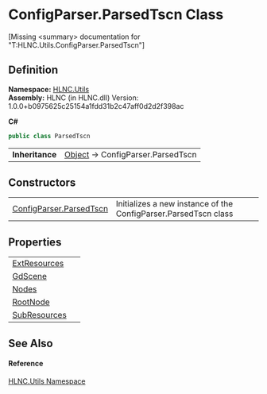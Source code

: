 # ConfigParser.ParsedTscn Class


\[Missing &lt;summary&gt; documentation for "T:HLNC.Utils.ConfigParser.ParsedTscn"\]



## Definition
**Namespace:** <a href="N_HLNC_Utils">HLNC.Utils</a>  
**Assembly:** HLNC (in HLNC.dll) Version: 1.0.0+b0975625c25154a1fdd31b2c47aff0d2d2f398ac

**C#**
``` C#
public class ParsedTscn
```

<table><tr><td><strong>Inheritance</strong></td><td><a href="https://learn.microsoft.com/dotnet/api/system.object" target="_blank" rel="noopener noreferrer">Object</a>  →  ConfigParser.ParsedTscn</td></tr>
</table>



## Constructors
<table>
<tr>
<td><a href="M_HLNC_Utils_ConfigParser_ParsedTscn__ctor">ConfigParser.ParsedTscn</a></td>
<td>Initializes a new instance of the ConfigParser.ParsedTscn class</td></tr>
</table>

## Properties
<table>
<tr>
<td><a href="P_HLNC_Utils_ConfigParser_ParsedTscn_ExtResources">ExtResources</a></td>
<td> </td></tr>
<tr>
<td><a href="P_HLNC_Utils_ConfigParser_ParsedTscn_GdScene">GdScene</a></td>
<td> </td></tr>
<tr>
<td><a href="P_HLNC_Utils_ConfigParser_ParsedTscn_Nodes">Nodes</a></td>
<td> </td></tr>
<tr>
<td><a href="P_HLNC_Utils_ConfigParser_ParsedTscn_RootNode">RootNode</a></td>
<td> </td></tr>
<tr>
<td><a href="P_HLNC_Utils_ConfigParser_ParsedTscn_SubResources">SubResources</a></td>
<td> </td></tr>
</table>

## See Also


#### Reference
<a href="N_HLNC_Utils">HLNC.Utils Namespace</a>  
